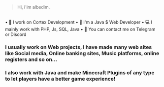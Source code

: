 > Hi, i'im albedim.</h1>
<br>
• 💼 I work on Cortex Development
• 📑 I'm a Java $ Web Developer
• 💻 I mainly work with PHP, Js, SQL, Java
• 💭 You can contact me on Telegram or Discord
<br>
<h3> I usually work on Web projects, I have made many web sites like Social media, Online banking sites, Music platforms, online registers and so on...</h3>
<h3> I also work with Java and make Minecraft Plugins of any type to let players have a better game experience!</h3>
